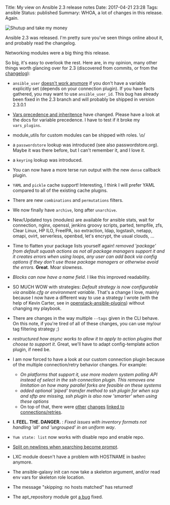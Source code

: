 Title: My view on Ansible 2.3 release notes
Date: 2017-04-21 23:28
Tags: ansible
Status: published
Summary: WHOA, a lot of changes in this release. Again.

![Shutup and take my money]({filename}/images/Shut-up-and-take-my-money.jpg)


Ansible 2.3 was released. I'm pretty sure you've seen things online about it, and probably read the changelog.

Networking modules were a big thing this release.

So big, it's easy to overlook the rest.
Here are, in my opinion, many other things worth glancing over for 2.3 (discovered from commits, or from the [changelog][changelog]):

* ``ansible_user`` [doesn't work anymore][1] if you don't have a variable explicitly set (depends on your connection plugin). If you have facts gathered, you may want to use ```ansible_user_id```. This bug has already been fixed in the 2.3 branch and will probably be shipped in version 2.3.0.1
* [Vars precedence and inheritence][7] have changed. Please have a look at the docs for variable precedence. I have to test if it broke my ``vars_plugins``.
* module_utils for custom modules can be shipped with roles. \o/
* a ```passwordstore``` lookup was introduced (see also passwordstore.org). Maybe it was there before, but I can't remember it, and I love it.
* a ```keyring``` lookup was introduced.
* You can now have a more terse run output with the new ``dense`` callback plugin.
* ``YAML`` and ``pickle`` cache support! Interesting, I think I will prefer YAML compared to all of the existing cache plugins.
* There are new ```combinations``` and ```permutations``` filters.
* We now finally have ```archive```, long after ```unarchive```.
* New/Updated toys (modules) are available for ansible stats, wait for connection, nginx, openssl,
  jenkins groovy scripts, parted, tempfile, zfs, Clear Linux, HP ILO, FreeIPA, iso extraction,
  ldap, logstash, netapp, omapi, ovirt, serverless, openbsd, let's encrypt, the usual clouds, ...
* Time to flatten your package lists yourself again! _removed 'package' from default squash actions as not all package managers support it and it creates errors when using loops,
  any user can add back via config options if they don't use those package managers or otherwise avoid the errors._
  **Great**. Moar slowness.
* _Blocks can now have a name field_. I like this improved readability.
* SO MUCH WOW with strategies: _Default strategy is now configurable via ansible.cfg or environment variable_.
  That's a change I love, mainly because I now have a different way to use a strategy I wrote (with the help of Kevin Carter, see in [openstack-ansible-plugins][4]) without changing my playbook.
* There are changes in the way multiple ```--tags``` given in the CLI behave. On this note, if you're tired of all of these changes, you can use my/our tag filtering strategy ;)
* _restructured how async works to allow it to apply to action plugins that choose to support it_. Great, we'll have to adapt config-template action plugin, if need be.
* I am now forced to have a look at our custom connection plugin because of the multiple connection/retry behavior changes. For example:

    * _On platforms that support it, use more modern system polling API instead of select in the ssh connection plugin. This removes one limitation on how many parallel forks are feasible on these systems_
    * _added optional 'piped' transfer method to ssh plugin for when scp and sftp are missing, ssh plugin is also now 'smarter' when using these options_
    * On top of that, there were [other][6] [changes][8] [linked to connections/retries][10].

*  **I. FEEL. THE. DANGER.** : _Fixed issues with inventory formats not handling 'all' and 'ungrouped' in an uniform way_.
* ```Yum state: list``` now works with disable repo and enable repo.
* [Split on newlines when searching become prompt][5].
* LXC module doesn't have a problem with HOSTNAME in bashrc anymore.
* The ansible-galaxy init can now take a skeleton argument, and/or read env vars for skeleton role location.
* The message "skipping: no hosts matched" has returned!
* The apt_repository module got [a bug][9] fixed.

[1]: https://github.com/ansible/ansible/issues/23530
[changelog]: https://github.com/ansible/ansible/blob/v2.3.0.0-1/CHANGELOG.md#23-ramble-on---2017-04-12
[4]: https://github.com/openstack/openstack-ansible-plugins
[5]: https://github.com/ansible/ansible/commit/4a9c5d9574038b80d199daafc9d1273f8a659831
[6]: https://github.com/ansible/ansible/commit/eed240797aed30a0e42a9d2cb6cdded16d75fb5c
[7]: https://github.com/ansible/ansible/commit/a2599cab794e9a2b8af88c012028ef45756cc973
[8]: https://github.com/ansible/ansible/commit/1fe67f9f436595003f7951dd88159731e6d82498
[9]: https://github.com/ansible/ansible/commit/577d0e43ba339788989ecdf9a9da97477596ec6d
[10]: https://github.com/ansible/ansible/commit/d1a6b07fe1ceb8099abf763ac7e4bb4ebfaf1d3f
